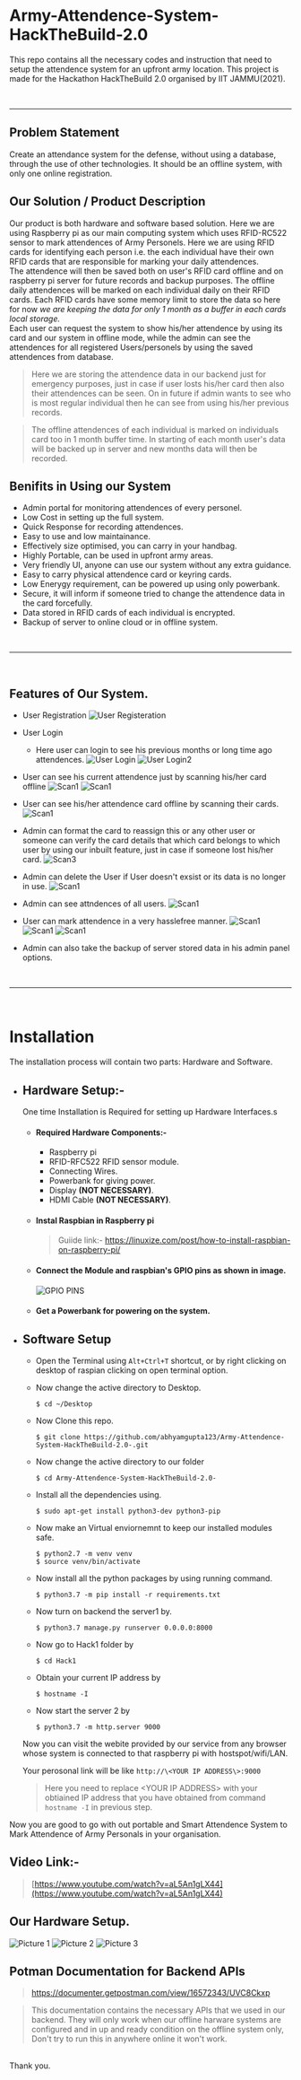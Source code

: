 # Army-Attendence-System-HackTheBuild-2.0

This repo contains all the necessary codes and instruction that need to setup the attendence system for an upfront army location. This project is made for the Hackathon HackTheBuild 2.0 organised by IIT JAMMU(2021).

<br>
<hr> 

## Problem Statement
Create an attendance system for the defense, without using a database, through the use of other technologies. It should be an offline system, with only one online registration.

## Our Solution / Product Description

Our product is both hardware and software based solution. Here we are using Raspberry pi as our main computing system which uses RFID-RC522 sensor to mark attendences of Army Personels. Here we are using RFID cards for identifying each person i.e. the each individual have their own RFID cards that are responsible for marking your daily attendences. 
<br>
The attendence will then be saved both on user's RFID card offline and on raspberry pi server for future records and backup purposes. The offline daily attendences will be marked on each individual daily on their RFID cards. 
Each RFID cards have some memory limit to store the data so here for now <I>we are keeping the data for only 1 month as a buffer in each cards local storage.
</I>
<br>
Each user can request the system to show his/her attendence by using its card and our system in offline mode, while the admin can see the attendences for all registered Users/personels by using the saved attendences from database.

> Here we are storing the attendence data in our backend just for emergency purposes, just in case if user losts his/her card then also their attendences can be seen. On in future if admin wants to see who is most regular individual then he can see from using his/her previous records. 

> The offline attendences of each individual is marked on individuals card too in 1 month buffer time. In starting of each month user's data will be backed up in server and new months data will then be recorded. 

## **Benifits in Using our System**

- Admin portal for monitoring attendences of every personel.
- Low Cost in setting up the full system.
- Quick Response for recording attendences.
- Easy to use and low maintainance.
- Effectively size optimised, you can carry in your handbag.
- Highly Portable, can be used in upfront army areas. 
- Very friendly UI, anyone can use our system without any extra guidance.
- Easy to carry physical attendence card or keyring cards. 
- Low Enerygy requirement, can be powered up using only powerbank.
- Secure, it will inform if someone tried to change the attendence data in the card forcefully.
- Data stored in RFID cards of each individual is encrypted. 
- Backup of server to online cloud or in offline system.

<br>
<hr> 
<br>

## Features of Our System.

- User Registration
    ![User Registeration](Resources/s1.png)

- User Login 
    - Here user can login to see his previous months or long time ago attendences.
    ![User Login](Resources/s2.png)
    ![User Login2](Resources/s9.png)

- User can see his current attendence just by scanning his/her card offline
    ![Scan1](Resources/s5.png)
    ![Scan1](Resources/s12.png)

- User can see his/her attendence card offline by scanning their cards.
    ![Scan1](Resources/s5.png)

- Admin can format the card to reassign this or any other user or someone can verify the card details that which card belongs to which user by using our inbuilt feature, just in case if someone lost his/her card.
    ![Scan3](Resources/s3.png)

- Admin can delete the User if User doesn't exsist or its data is no longer in use.
    ![Scan1](Resources/s4.png)

- Admin can see attndences of all users.
    ![Scan1](Resources/s10.png)

- User can mark attendence in a very hasslefree manner.
    ![Scan1](Resources/s7.png)
    ![Scan1](Resources/s8.png)
    ![Scan1](Resources/s13.png)

- Admin can also take the backup of server stored data in his admin panel options.



<br>
<hr> 
<br>

# Installation

The installation process will contain two parts: Hardware and Software. 
- ## Hardware Setup:-
    One time Installation is Required for setting up Hardware Interfaces.s
    * #### Required Hardware Components:-
        - Raspberry pi
        - RFID-RFC522 RFID sensor module.
        - Connecting Wires. 
        - Powerbank for giving power.
        - Display **(NOT NECESSARY)**.
        - HDMI Cable **(NOT NECESSARY)**.

    * #### Instal Raspbian in Raspberry pi 
        > Guiide link:- https://linuxize.com/post/how-to-install-raspbian-on-raspberry-pi/

    * #### Connect the Module and raspbian's GPIO pins as shown in image.
        ![GPIO PINS](Resources/rasp1.png)

    * #### Get a Powerbank for powering on the system.

- ## Software Setup

    - Open the Terminal using `Alt+Ctrl+T` shortcut, or by right clicking on desktop of raspian clicking on open terminal option. 

    - Now change the active directory to Desktop.
        ```
        $ cd ~/Desktop
        ```
    
    - Now Clone this repo.
        ```
        $ git clone https://github.com/abhyamgupta123/Army-Attendence-System-HackTheBuild-2.0-.git
        ```

    - Now change the active directory to our folder
        ```
        $ cd Army-Attendence-System-HackTheBuild-2.0-
        ```

    - Install all the dependencies using.
        ```
        $ sudo apt-get install python3-dev python3-pip
        ```

    - Now make an Virtual enviornemnt to keep our installed modules safe.
        ```
        $ python2.7 -m venv venv
        $ source venv/bin/activate
        ```

    - Now install all the python packages by using running command.
        ```
        $ python3.7 -m pip install -r requirements.txt
        ```

    - Now turn on backend the server1 by.
        ```
        $ python3.7 manage.py runserver 0.0.0.0:8000
        ```

    
    - Now go to Hack1 folder by
        ```
        $ cd Hack1
        ```

    - Obtain your current IP address by 
        ```
        $ hostname -I
        ```

    - Now start the server 2 by
        ```
        $ python3.7 -m http.server 9000
        ```

    Now you can visit the webite provided by our service from any browser whose system is connected to that raspberry pi with hostspot/wifi/LAN.

    Your perosonal link will be like `http://\<YOUR IP ADDRESS\>:9000`
    > Here you need to replace \<YOUR IP ADDRESS\> with your obtiained IP address that you have obtained from command `hostname -I` in previous step.


Now you are good to go with out portable and Smart Attendence System to Mark Attendence of Army Personals in your organisation.
    


## Video Link:-
> [https://www.youtube.com/watch?v=aL5An1gLX44](https://www.youtube.com/watch?v=aL5An1gLX44)

## Our Hardware Setup.
![Picture 1](Resources/a1.jpeg)
![Picture 2](Resources/a2.jpeg)
![Picture 3](Resources/a3.jpeg)


## Potman Documentation for Backend APIs
> https://documenter.getpostman.com/view/16572343/UVC8Ckxp


> This documentation contains the necessary APIs that we used in our backend. They will only work when our offline harware systems are configured and in up and ready condition on the offline system only, Don't try to run this in anywhere online it won't work.

<br>
Thank you.






























